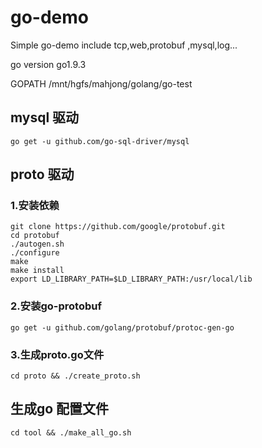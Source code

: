 # go-demo
Simple go-demo include tcp,web,protobuf ,mysql,log...

go version go1.9.3

GOPATH /mnt/hgfs/mahjong/golang/go-test

## mysql 驱动
	go get -u github.com/go-sql-driver/mysql

## proto 驱动
### 1.安装依赖
	git clone https://github.com/google/protobuf.git
	cd protobuf
	./autogen.sh
	./configure
	make
	make install
	export LD_LIBRARY_PATH=$LD_LIBRARY_PATH:/usr/local/lib
		
### 2.安装go-protobuf	
	go get -u github.com/golang/protobuf/protoc-gen-go

### 3.生成proto.go文件		
	cd proto && ./create_proto.sh

## 生成go 配置文件		
	cd tool && ./make_all_go.sh
